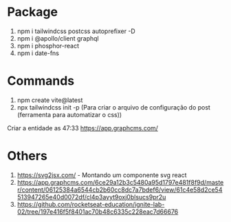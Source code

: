 # Package

1. npm i tailwindcss postcss autoprefixer -D
2. npm i @apollo/client graphql
3. npm i phosphor-react
4. npm i date-fns

# Commands

1. npm create vite@latest
2. npx tailwindcss init -p (Para criar o arquivo de configuração do post (ferramenta para automatizar o css))

Criar a entidade as 47:33
https://app.graphcms.com/


# Others
1. https://svg2jsx.com/ - Montando um componente svg react
2. https://app.graphcms.com/6ce29a12b3c5480a95d1797e481f8f9d/master/content/06125384a6544cb2b60cc8dc7a7bdef6/view/61c4e58d2ce54513947265e40d0072df/cl4p3ayyt9oxj0blsucs9pr2u
3. https://github.com/rocketseat-education/ignite-lab-02/tree/197e416f5f8401ac70b48c6335c228eac7d66676